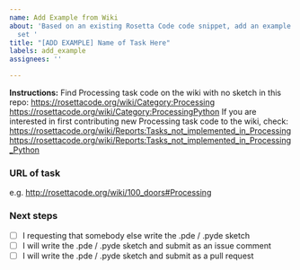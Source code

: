 ```yaml
---
name: Add Example from Wiki
about: 'Based on an existing Rosetta Code code snippet, add an example sketch to the
  set '
title: "[ADD EXAMPLE] Name of Task Here"
labels: add_example
assignees: ''

---
```


**Instructions:**
Find Processing task code on the wiki with no sketch in this repo:
    https://rosettacode.org/wiki/Category:Processing
    https://rosettacode.org/wiki/Category:ProcessingPython
If you are interested in first contributing new Processing task code to the wiki, check:
    https://rosettacode.org/wiki/Reports:Tasks_not_implemented_in_Processing
    https://rosettacode.org/wiki/Reports:Tasks_not_implemented_in_Processing_Python

### URL of task
e.g. http://rosettacode.org/wiki/100_doors#Processing

### Next steps
- [ ] I requesting that somebody else write the .pde / .pyde sketch
- [ ] I will write the .pde / .pyde sketch and submit as an issue comment
- [ ] I will write the .pde / .pyde sketch and submit as a pull request
